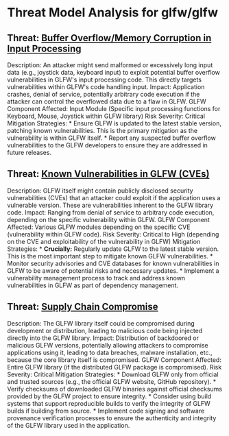 # Threat Model Analysis for glfw/glfw

## Threat: [Buffer Overflow/Memory Corruption in Input Processing](./threats/buffer_overflowmemory_corruption_in_input_processing.md)

Description: An attacker might send malformed or excessively long input data (e.g., joystick data, keyboard input) to exploit potential buffer overflow vulnerabilities in GLFW's input processing code. This directly targets vulnerabilities within GLFW's code handling input.
Impact: Application crashes, denial of service, potentially arbitrary code execution if the attacker can control the overflowed data due to a flaw in GLFW.
GLFW Component Affected: Input Module (Specific input processing functions for Keyboard, Mouse, Joystick within GLFW library)
Risk Severity: Critical
Mitigation Strategies:
    *   Ensure GLFW is updated to the latest stable version, patching known vulnerabilities. This is the primary mitigation as the vulnerability is within GLFW itself.
    *   Report any suspected buffer overflow vulnerabilities to the GLFW developers to ensure they are addressed in future releases.

## Threat: [Known Vulnerabilities in GLFW (CVEs)](./threats/known_vulnerabilities_in_glfw__cves_.md)

Description: GLFW itself might contain publicly disclosed security vulnerabilities (CVEs) that an attacker could exploit if the application uses a vulnerable version. These are vulnerabilities inherent to the GLFW library code.
Impact: Ranging from denial of service to arbitrary code execution, depending on the specific vulnerability within GLFW.
GLFW Component Affected: Various GLFW modules depending on the specific CVE (vulnerability within GLFW code).
Risk Severity: Critical to High (depending on the CVE and exploitability of the vulnerability in GLFW)
Mitigation Strategies:
    *   **Crucially:** Regularly update GLFW to the latest stable version. This is the most important step to mitigate known GLFW vulnerabilities.
    *   Monitor security advisories and CVE databases for known vulnerabilities in GLFW to be aware of potential risks and necessary updates.
    *   Implement a vulnerability management process to track and address known vulnerabilities in GLFW as part of dependency management.

## Threat: [Supply Chain Compromise](./threats/supply_chain_compromise.md)

Description: The GLFW library itself could be compromised during development or distribution, leading to malicious code being injected directly into the GLFW library.
Impact: Distribution of backdoored or malicious GLFW versions, potentially allowing attackers to compromise applications using it, leading to data breaches, malware installation, etc., because the core library itself is compromised.
GLFW Component Affected: Entire GLFW library (if the distributed GLFW package is compromised).
Risk Severity: Critical
Mitigation Strategies:
    *   Download GLFW only from official and trusted sources (e.g., the official GLFW website, GitHub repository).
    *   Verify checksums of downloaded GLFW binaries against official checksums provided by the GLFW project to ensure integrity.
    *   Consider using build systems that support reproducible builds to verify the integrity of GLFW builds if building from source.
    *   Implement code signing and software provenance verification processes to ensure the authenticity and integrity of the GLFW library used in the application.

